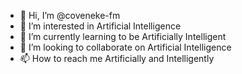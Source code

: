 - 👋 Hi, I’m @coveneke-fm
- 👀 I’m interested in Artificial Intelligence
- 🌱 I’m currently learning to be Artificially Intelligent
- 💞️ I’m looking to collaborate on Artificial Intelligence
- 📫 How to reach me Artificially and Intelligently

<!---
coveneke-fm/coveneke-fm is a ✨ special ✨ repository because its `README.md` (this file) appears on your GitHub profile.
You can click the Preview link to take a look at your changes.
--->
